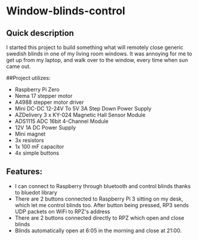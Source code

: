 # Window-blinds-control

## Quick description

I started this project to build something what will remotely close generic swedish blinds in one of my living room windows. 
It was annoying for me to get up from my laptop, and walk over to the window, every time when sun came out.

##Project utilizes:
- Raspberry Pi Zero
- Nema 17 stepper motor
- A4988 stepper motor driver
- Mini DC-DC 12-24V To 5V 3A Step Down Power Supply
- AZDelivery 3 x KY-024 Magnetic Hall Sensor Module
- ADS1115 ADC 16bit 4-Channel Module
- 12V 1A DC Power Supply
- Mini magnet 
- 3x resistors 
- 1x 100 mF capacitor
- 4x simple buttons

## Features:
- I can connect to Raspberry through bluetooth and control blinds thanks to bluedot library
- There are 2 buttons connected to Raspberry Pi 3 sitting on my desk, which let me control blinds too. After button being pressed, RP3 sends UDP packets on WiFi to RPZ's address
- There are 2 buttons connected directly to RPZ which open and close blinds
- Blinds automatically open at 6:05 in the morning and close at 21:00.
